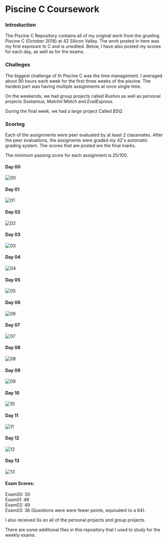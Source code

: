 # Piscine C Coursework

### Introduction

The Piscine C Repository contains all of my original work from the grueling Piscine C (October 2018) at 42 Silicon Valley.  The work posted in here was my first exposure to C and is unedited.  Below, I have also posted my scores for each day, as well as for the exams.

### Challeges

The biggest challenge of th Piscine C was the time management.  I averaged about 90 hours each week for the first three weeks of the piscine.  The hardest part was having multiple assignments at once single time.

On the weekends, we had group projects called *Rushes* as well as personal projects *Sastantua*, *Matchn'Match* and *EvalExpress*.

During the final week, we had a large project Called *BSQ*.

### Scoring

Each of the assignments were peer evaluated by at least 2 classmates.  After the peer evaluations, the assigments were graded my 42's automatic grading system.  The scores that are posted are the final marks.

The minimum passing score for each assignment is 25/100.

#### Day 00
![00](https://user-images.githubusercontent.com/29003743/62428190-8f3c3680-b6b3-11e9-87f1-a3d390cfed23.png)

#### Day 01
![01](https://user-images.githubusercontent.com/29003743/62428189-8ea3a000-b6b3-11e9-9651-23eb25a2d14d.png)

#### Day 02
![02](https://user-images.githubusercontent.com/29003743/62428190-8f3c3680-b6b3-11e9-87f1-a3d390cfed23.png)

#### Day 03
![03](https://user-images.githubusercontent.com/29003743/62428187-8ea3a000-b6b3-11e9-8151-0dbd0178d4ea.png)

#### Day 04
![04](https://user-images.githubusercontent.com/29003743/62428186-8ea3a000-b6b3-11e9-80da-212952c99ffa.png)

#### Day 05
![05](https://user-images.githubusercontent.com/29003743/62428186-8ea3a000-b6b3-11e9-80da-212952c99ffa.png)

#### Day 06
![06](https://user-images.githubusercontent.com/29003743/62428189-8ea3a000-b6b3-11e9-9651-23eb25a2d14d.png)

#### Day 07
![07](https://user-images.githubusercontent.com/29003743/62428184-8ea3a000-b6b3-11e9-9942-d99d9213517e.png)

#### Day 08
![08](https://user-images.githubusercontent.com/29003743/62428190-8f3c3680-b6b3-11e9-87f1-a3d390cfed23.png)

#### Day 09
![09](https://user-images.githubusercontent.com/29003743/62428296-f4dcf280-b6b4-11e9-95ed-18d7d9ba435c.png)

#### Day 10
![10](https://user-images.githubusercontent.com/29003743/62428182-8e0b0980-b6b3-11e9-892e-64cae9b897ad.png)

#### Day 11
![11](https://user-images.githubusercontent.com/29003743/62428190-8f3c3680-b6b3-11e9-87f1-a3d390cfed23.png)

#### Day 12
![12](https://user-images.githubusercontent.com/29003743/62428189-8ea3a000-b6b3-11e9-9651-23eb25a2d14d.png)

#### Day 13
![13](https://user-images.githubusercontent.com/29003743/62428179-8e0b0980-b6b3-11e9-969f-10af8c2c98bf.png)

#### Exam Scores:

Exam00: 30\
Exam01: 49\
Exam02: 49\
Exam03: 36 (Questions were were fewer points, equivalent to a 64).

I also received 0s on all of the personal projects and group projects.

There are some additional files in this repository that I used to study for the weekly exams.
